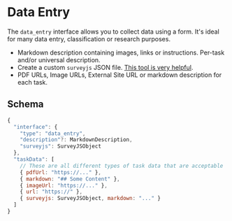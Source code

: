 # Data Entry

The `data_entry` interface allows you to collect data using a form. It's ideal for many data entry, classification or research purposes.

* Markdown description containing images, links or instructions. Per-task and/or universal description.
* Create a custom `surveyjs` JSON file. [This tool is very helpful](https://surveyjs.io/create-survey/).
* PDF URLs, Image URLs, External Site URL or markdown description for each task.

## Schema

```javascript
{
  "interface": {
    "type": "data_entry",
    "description"?: MarkdownDescription,
    "surveyjs": SurveyJSObject
  },
  "taskData": [
    // These are all different types of task data that are acceptable
    { pdfUrl: "https://..." },
    { markdown: "## Some Content" },
    { imageUrl: "https://..." },
    { url: "https://" },
    { surveyjs: SurveyJSObject, markdown: "..." }
  ]
}
```

